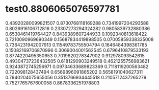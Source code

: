 # test0.8806065076597781
0.43920280099821507
0.8730768118169288
0.7341997204293588
0.8026916106712816
0.23307273294324282
0.9805839732880386
0.6530461419764427
0.8439389607244933
0.1092340813618422
0.7210090969690349
0.15687834419898505
0.07005859338335008
0.7364231942007913
0.11549783755504794
0.1646484398361785
0.15082169706870996
0.3069004001562545
0.6796410879533193
0.8774220495350653
0.7019620278347902
0.912978093542615
0.49304737236432505
0.6181290903249518
0.4621255756983621
0.9243872745256971
0.09734633689823369
0.7118119200563482
0.722098128437494
0.6569896091865202
0.5658191040627311
0.7940204075655056
0.3513766934445518
0.2105712437265279
0.7527765767600058
0.8678336251978803
